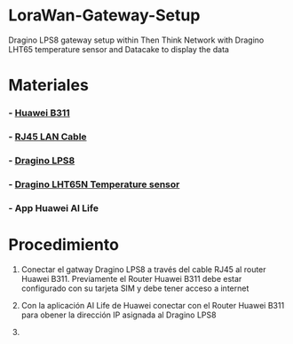 # LoraWan-Gateway-Setup
Dragino LPS8 gateway setup within Then Think Network with Dragino LHT65 temperature sensor and Datacake to display the data

# Materiales

### -  <a target="_blank" href="https://www.amazon.es/HUAWEI-51060DYE-B311-221-LTE-CPE/dp/B07TK2X6NS/ref=sr_1_1?crid=1HETXX50JSXSX&amp;keywords=huawei+b311&amp;qid=1697994364&amp;sprefix=huawei+b311%252Caps%252C160&amp;sr=8-1&amp;ufe=app_do%253Aamzn1.fos.5e544547-1f8e-4072-8c08-ed563e39fc7d&_encoding=UTF8&tag=enkire-21&linkCode=ur2&linkId=55b34cb914aa5de6363ee744f44fb40b&camp=3638&creative=24630">Huawei B311</a>

### - <a target="_blank" href="https://www.amazon.es/D-Square-Ethernet-Internet-Repetidor-Ordenador/dp/B09XH3BW98/ref=sr_1_2_sspa?crid=129XWQYTR0N4G&amp;keywords=cable%252Brj45&amp;qid=1697994500&amp;sprefix=cable%252Brj%252Caps%252C193&amp;sr=8-2-spons&amp;sp_csd=d2lkZ2V0TmFtZT1zcF9hdGY&amp;th=1&_encoding=UTF8&tag=enkire-21&linkCode=ur2&linkId=e1cc09e1279cbf151f2e5c9739282a83&camp=3638&creative=24630">RJ45 LAN Cable</a>

### - <a target="_blank" href="https://www.amazon.es/MiaoMiao-Interior-Lorawan-Gateway-Service/dp/B091CC57ZT/ref=sr_1_fkmr0_1?__mk_es_ES=%25C3%2585M%25C3%2585%25C5%25BD%25C3%2595%25C3%2591&amp;crid=1KL7YYOOR0N65&amp;keywords=dragino+lps8&amp;qid=1697994631&amp;sprefix=dragino+lps8%252Caps%252C646&amp;sr=8-1-fkmr0&amp;ufe=app_do%253Aamzn1.fos.5e544547-1f8e-4072-8c08-ed563e39fc7d&_encoding=UTF8&tag=enkire-21&linkCode=ur2&linkId=de112ae3343f7043d7264827dba689b1&camp=3638&creative=24630">Dragino LPS8</a>

### - <a target="_blank" href="https://www.amazon.es/MiaoMiao-Interior-Lorawan-Gateway-Service/dp/B091CC57ZT/ref=sr_1_fkmr0_1?__mk_es_ES=%25C3%2585M%25C3%2585%25C5%25BD%25C3%2595%25C3%2591&amp;crid=1KL7YYOOR0N65&amp;keywords=dragino+lps8&amp;qid=1697994631&amp;sprefix=dragino+lps8%252Caps%252C646&amp;sr=8-1-fkmr0&amp;ufe=app_do%253Aamzn1.fos.5e544547-1f8e-4072-8c08-ed563e39fc7d&_encoding=UTF8&tag=enkire-21&linkCode=ur2&linkId=3b6b72d210ff3e64c8deb7a2c5941d0d&camp=3638&creative=24630">Dragino LHT65N Temperature sensor</a>

### - App Huawei AI Life

# Procedimiento

1. Conectar el gatway Dragino LPS8 a través del cable RJ45 al router Huawei B311. Previamente el Router Huawei B311 debe estar configurado con su tarjeta SIM y debe tener acceso a internet

2. Con la aplicación AI Life de Huawei conectar con el Router Huawei B311 para obener la dirección IP asignada al Dragino LPS8

3.  


